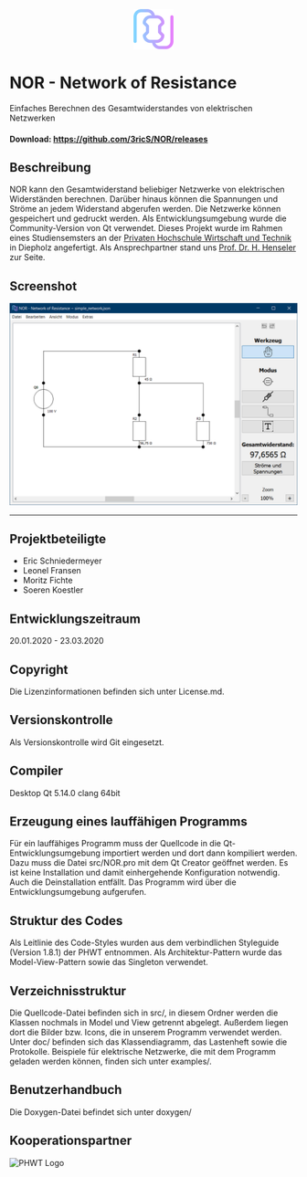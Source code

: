 <p align="center">
  <img src="src/img/resistorLogo.svg" height="70">
</p>

NOR - Network of Resistance
===========================
Einfaches Berechnen des Gesamtwiderstandes von elektrischen Netzwerken

#### Download: https://github.com/3ricS/NOR/releases

## Beschreibung
NOR kann den Gesamtwiderstand beliebiger Netzwerke von elektrischen Widerständen berechnen.
Darüber hinaus können die Spannungen und Ströme an jedem Widerstand abgerufen werden.
Die Netzwerke können gespeichert und gedruckt werden.
Als Entwicklungsumgebung wurde die Community-Version von Qt verwendet. 
Dieses Projekt wurde im Rahmen eines Studiensemsters an der [Privaten Hochschule Wirtschaft und Technik](https://www.phwt.de/) in Diepholz angefertigt. Als Ansprechpartner stand uns [Prof. Dr. H. Henseler](https://www.phwt.de/weiterbildung/referenten/prof-dr-herwig-henseler/) zur Seite.

## Screenshot
<p align="center">
  <img src="doc/screenshots/screenshot_1.jpg">
</p>

---

## Projektbeteiligte
- Eric Schniedermeyer
- Leonel Fransen
- Moritz Fichte
- Soeren Koestler

## Entwicklungszeitraum
20.01.2020 - 23.03.2020

## Copyright
Die Lizenzinformationen befinden sich unter License.md.

## Versionskontrolle
Als Versionskontrolle wird Git eingesetzt.

## Compiler
Desktop Qt 5.14.0 clang 64bit

## Erzeugung eines lauffähigen Programms
Für ein lauffähiges Programm muss der Quellcode in die Qt-Entwicklungsumgebung importiert werden und dort dann kompiliert werden. Dazu muss die Datei src/NOR.pro mit dem Qt Creator geöffnet werden.
Es ist keine Installation und damit einhergehende Konfiguration notwendig. Auch die Deinstallation entfällt. Das Programm wird über die Entwicklungsumgebung aufgerufen.

## Struktur des Codes
Als Leitlinie des Code-Styles wurden aus dem verbindlichen Styleguide (Version 1.8.1) der PHWT entnommen. Als Architektur-Pattern wurde das Model-View-Pattern sowie das Singleton verwendet.

## Verzeichnisstruktur
Die Quellcode-Datei befinden sich in src/, in diesem Ordner werden die Klassen nochmals in Model und View getrennt abgelegt. Außerdem liegen dort die Bilder bzw. Icons, die in unserem Programm verwendet werden.
Unter doc/ befinden sich das Klassendiagramm, das Lastenheft sowie die Protokolle.
Beispiele für elektrische Netzwerke, die mit dem Programm geladen werden können, finden sich unter examples/.

## Benutzerhandbuch
Die Doxygen-Datei befindet sich unter doxygen/

## Kooperationspartner
![PHWT Logo](https://upload.wikimedia.org/wikipedia/commons/0/0f/Logo_PHWT.jpg)

